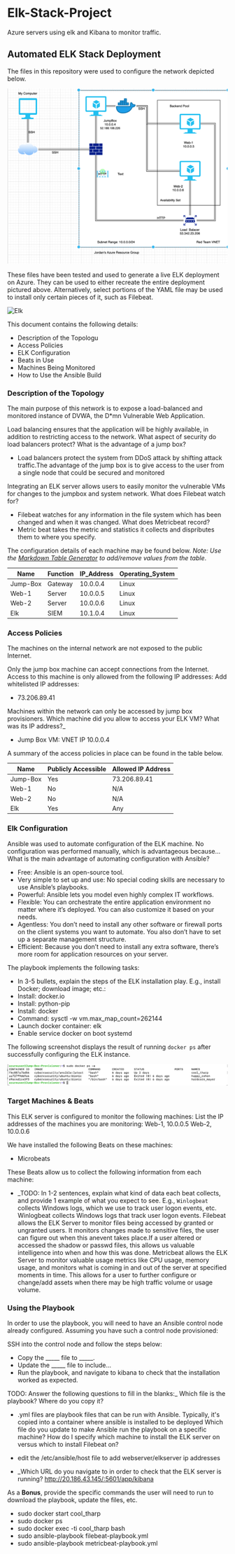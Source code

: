 # Elk-Stack-Project
Azure servers using elk and Kibana to monitor traffic.

## Automated ELK Stack Deployment

The files in this repository were used to configure the network depicted below.

![Diagram](https://github.com/jbooker2020/Elk-Stack-Project/blob/main/Diagrams/Screen%20Shot%202021-05-20%20at%2011.14.09%20PM.png)

These files have been tested and used to generate a live ELK deployment on Azure. They can be used to either recreate the entire deployment pictured above. Alternatively, select portions of the YAML file may be used to install only certain pieces of it, such as Filebeat.

![Elk](https://github.com/jbooker2020/Elk-Stack-Project/blob/main/Ansible/Elk)

This document contains the following details:
- Description of the Topologu
- Access Policies
- ELK Configuration
- Beats in Use
- Machines Being Monitored
- How to Use the Ansible Build


### Description of the Topology

The main purpose of this network is to expose a load-balanced and monitored instance of DVWA, the D*mn Vulnerable Web Application.

Load balancing ensures that the application will be highly available, in addition to restricting access to the network.
 What aspect of security do load balancers protect? What is the advantage of a jump box?
  
  - Load balancers protect the system from DDoS attack by shifting attack traffic.The advantage of the jump box is to give access to the user from a single node that                could be  secured and monitored

Integrating an ELK server allows users to easily monitor the vulnerable VMs for changes to the jumpbox and system network.
 What does Filebeat watch for?
  - Filebeat watches for any information in the file system which has been changed and when it was changed.
 What does Metricbeat record?
 - Metric beat takes the metric and statistics it collects and dispributes them to where you specify.

The configuration details of each machine may be found below.
_Note: Use the [Markdown Table Generator](http://www.tablesgenerator.com/markdown_tables) to add/remove values from the table_.

| Name     | Function | IP_Address | Operating_System |
|----------|----------|------------|------------------|
| Jump-Box | Gateway  | 10.0.0.4   |       Linux      |
| Web-1    | Server   | 10.0.0.5   |       Linux      |
| Web-2    | Server   | 10.0.0.6   |       Linux      |
| Elk      | SIEM     | 10.1.0.4   |       Linux      |

### Access Policies

The machines on the internal network are not exposed to the public Internet. 

Only the jump box machine can accept connections from the Internet. Access to this machine is only allowed from the following IP addresses:
 Add whitelisted IP addresses:
  - 73.206.89.41

Machines within the network can only be accessed by jump box provisioners.
 Which machine did you allow to access your ELK VM? What was its IP address?_
  - Jump Box VM: VNET IP 10.0.0.4

A summary of the access policies in place can be found in the table below.

| Name     | Publicly Accessible | Allowed IP Address |
|----------|---------------------|--------------------|
| Jump-Box |         Yes         |    73.206.89.41    |
| Web-1    |          No         |         N/A        |
| Web-2    |          No         |         N/A        |
| Elk      |         Yes         |         Any        |

### Elk Configuration

Ansible was used to automate configuration of the ELK machine. No configuration was performed manually, which is advantageous because...
 What is the main advantage of automating configuration with Ansible?
 - Free: Ansible is an open-source tool.
 - Very simple to set up and use: No special coding skills are necessary to use Ansible’s playbooks.
 - Powerful: Ansible lets you model even highly complex IT workflows.
 - Flexible: You can orchestrate the entire application environment no matter where it’s deployed. You can also customize it based on your needs.
 - Agentless: You don’t need to install any other software or firewall ports on the client systems you want to automate. You also don’t have to set up a separate management        structure.
 - Efficient: Because you don’t need to install any extra software, there’s more room for application resources on your server.

The playbook implements the following tasks:
- In 3-5 bullets, explain the steps of the ELK installation play. E.g., install Docker; download image; etc.:
- Install: docker.io
- Install: python-pip
- Install: docker
- Command: sysctl -w vm.max_map_count=262144
- Launch docker container: elk 
- Enable service docker on boot systemd

The following screenshot displays the result of running `docker ps` after successfully configuring the ELK instance.

![docker ps](https://github.com/jbooker2020/Elk-Stack-Project/blob/main/Ansible/Screen%20Shot%202021-05-25%20at%207.23.54%20PM.png)

### Target Machines & Beats
This ELK server is configured to monitor the following machines:
 List the IP addresses of the machines you are monitoring:
   Web-1, 10.0.0.5
   Web-2, 10.0.0.6

We have installed the following Beats on these machines:
- Microbeats

These Beats allow us to collect the following information from each machine:
- _TODO: In 1-2 sentences, explain what kind of data each beat collects, and provide 1 example of what you expect to see. E.g., `Winlogbeat` collects Windows logs, which we use to track user logon events, etc.
Winlogbeat collects Windows logs that track user logon events.
Filebeat allows the ELK Server to monitor files being accessed by granted or ungranted users. It monitors changes made to sensitive files, the user can figure out when this anevent takes place.If a user altered or accessed the shadow or passwd files, this allows us valuable intelligence into when and how this was done.
Metricbeat allows the ELK Server to monitor valuable usage metrics like CPU usage, memory usage, and monitors what is coming in and out of the server at specified moments in time. This allows for a user to further configure or change/add assets when there may be high traffic volume or usage volume.


### Using the Playbook
In order to use the playbook, you will need to have an Ansible control node already configured. Assuming you have such a control node provisioned: 

SSH into the control node and follow the steps below:
- Copy the _____ file to _____.
- Update the _____ file to include...
- Run the playbook, and navigate to kibana to check that the installation worked as expected.

TODO: Answer the following questions to fill in the blanks:_
Which file is the playbook? Where do you copy it?
 - .yml files are playbook files that can be run with Ansible. Typically, it's copied into a container where ansible is installed to be deployed
Which file do you update to make Ansible run the playbook on a specific machine? How do I specify which machine to install the ELK server on versus which to install Filebeat on?
- edit the /etc/ansible/host file to add webserver/elkserver ip addresses

- _Which URL do you navigate to in order to check that the ELK server is running?
     http://20.186.43.145/:5601/app/kibana
 
As a **Bonus**, provide the specific commands the user will need to run to download the playbook, update the files, etc.
- sudo docker start cool_tharp
- sudo docker ps
- sudo docker exec -ti cool_tharp bash
- sudo ansible-playbook filebeat-playbook.yml
- sudo ansible-playbook metricbeat-playbook.yml
